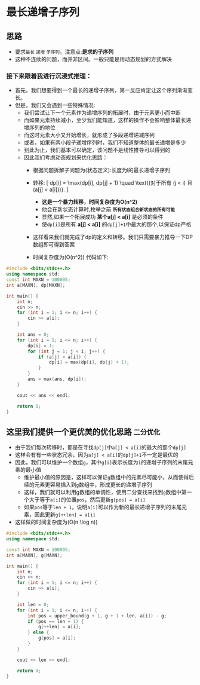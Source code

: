 # 最长递增子序列
## 思路
- 要求`最长` `递增` `子序列`。注意点:__是求的子序列__
- 这种不连续的问题，而并非区间。一般只能是用动态规划的方式解决
### 接下来跟着我进行沉浸式推理：
  - 首先，我们想要得到一个最长的递增子序列，第一反应肯定让这个序列渐渐变长。
  - 但是，我们又会遇到一些特殊情况:
    - 我们尝试让下一个元素作为递增序列的拓展时，由于元素更小而中断
    - 而如果元素持续减小，至少我们能知道，这样的操作不会影响整体最长递增序列的地位
    - 而这时元素大小又开始增长，就形成了多段递增递减序列
    - 或者，如果有两小段子递增序列时，我们不知道整体的最长递增是多少
    - 到此为止，我们基本可以确定，该问题不是线性推导可以得到的
    - 因此我们考虑动态规划来优化思路：
      - 根据问题拆解子问题为(状态定义):长度为l的最长递增子序列
      - 转移: 
   \[
   dp[i] = \max(dp[i], dp[j] + 1) \quad \text{(对于所有 \(j < i\) 且 \(a[j] < a[i]\))}.
   \]




        - **这是一个暴力转移，时间复杂度为O(n^2)**
        - 他会在新状态计算时,枚举之前 **`所有状态组合新状态的所有可能`**
        - 显然,如果一个拓展成功 **某个a[j] < a[i]** 是必须的条件
        - 使`dp[i]`是所有 **a[j] < a[i]** 的`dp[j]+1`中最大的那个,以保证dp严格
      - 这样看来我们就完成了dp的定义和转移。我们只需要暴力推导一下DP数组即可得到答案
      - 时间复杂度为\(O(n^2)\)
代码如下:
```cpp
#include <bits/stdc++.h>
using namespace std;        
const int MAXN = 100005;
int a[MAXN], dp[MAXN];

int main() {
    int n;
    cin >> n;        
    for (int i = 1; i <= n; i++) {
        cin >> a[i];
    }

    int ans = 0;
    for (int i = 1; i <= n; i++) {
        dp[i] = 1;
        for (int j = 1; j < i; j++) {
            if (a[j] < a[i]) {                
                dp[i] = max(dp[i], dp[j] + 1);
            }
        }
        ans = max(ans, dp[i]);
    }

    cout << ans << endl;

    return 0;
}
```


## 这里我们提供一个更优美的优化思路  `二分优化`
- 由于我们每次转移时，都是在寻找`dp[j]`中`a[j] < a[i]`的最大的那个`dp[j]`
- 这样会有有一些状态冗余，因为`a[j] < a[i]`的`dp[j]+1`不一定是最优的
- 因此，我们可以维护一个数组`g`，其中`g[i]`表示长度为`i`的递增子序列的末尾元素的最小值
  - 维护最小值的原因是，这样可以保证`g`数组中的元素尽可能小，从而使得后续的元素更容易插入到`g`数组中，形成更长的递增子序列
  - 这样，我们就可以利用g数组的单调性，使用二分查找来找到`g`数组中第一个大于等于`a[i]`的位置`pos`，然后更新`g[pos] = a[i]`    
  - 如果`pos`等于`len + 1`，说明`a[i]`可以作为新的最长递增子序列的末尾元素，因此更新`g[++len] = a[i]`
- 这样做的时间复杂度为\(O(n \log n)\)
```cpp
#include <bits/stdc++.h>
using namespace std;

const int MAXN = 100005;
int a[MAXN], g[MAXN];

int main() {
    int n;
    cin >> n;        
    for (int i = 1; i <= n; i++) {
        cin >> a[i];
    }

    int len = 0;
    for (int i = 1; i <= n; i++) {        
        int pos = upper_bound(g + 1, g + 1 + len, a[i]) - g;
        if (pos == len + 1) {
            g[++len] = a[i];
        } else {
            g[pos] = a[i];
        }
    }

    cout << len << endl;

    return 0;
}
```